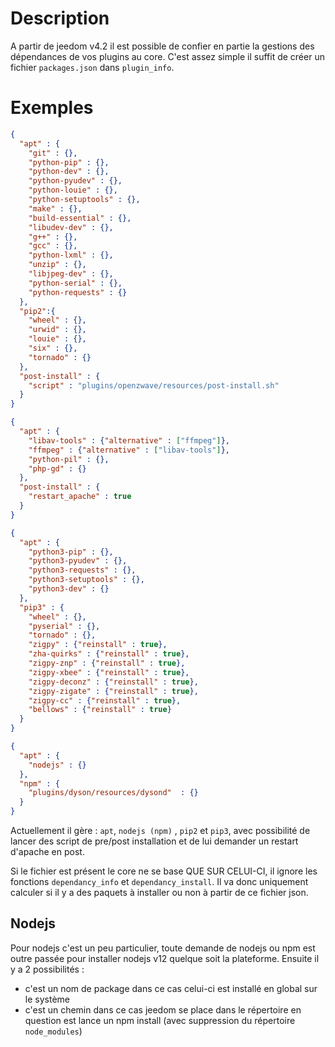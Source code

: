 # Description

A partir de jeedom v4.2 il est possible de confier en partie la gestions des dépendances de vos plugins au core. C'est assez simple il suffit de créer un fichier ``packages.json`` dans ``plugin_info``.

# Exemples

```json
{
  "apt" : {
    "git" : {},
    "python-pip" : {},
    "python-dev" : {},
    "python-pyudev" : {},
    "python-louie" : {},
    "python-setuptools" : {},
    "make" : {},
    "build-essential" : {},
    "libudev-dev" : {},
    "g++" : {},
    "gcc" : {},
    "python-lxml" : {},
    "unzip" : {},
    "libjpeg-dev" : {},
    "python-serial" : {},
    "python-requests" : {}
  },
  "pip2":{
    "wheel" : {},
    "urwid" : {},
    "louie" : {},
    "six" : {},
    "tornado" : {}
  },
  "post-install" : {
    "script" : "plugins/openzwave/resources/post-install.sh"
  }
}
```

```json
{
  "apt" : {
    "libav-tools" : {"alternative" : ["ffmpeg"]},
    "ffmpeg" : {"alternative" : ["libav-tools"]},
    "python-pil" : {},
    "php-gd" : {}
  },
  "post-install" : {
    "restart_apache" : true
  }
}
```

```json
{
  "apt" : {
    "python3-pip" : {},
    "python3-pyudev" : {},
    "python3-requests" : {},
    "python3-setuptools" : {},
    "python3-dev" : {}
  },
  "pip3" : {
    "wheel" : {},
    "pyserial" : {},
    "tornado" : {},
    "zigpy" : {"reinstall" : true},
    "zha-quirks" : {"reinstall" : true},
    "zigpy-znp" : {"reinstall" : true},
    "zigpy-xbee" : {"reinstall" : true},
    "zigpy-deconz" : {"reinstall" : true},
    "zigpy-zigate" : {"reinstall" : true},
    "zigpy-cc" : {"reinstall" : true},
    "bellows" : {"reinstall" : true}
  }
}
```

```json
{
  "apt" : {
    "nodejs" : {}
  },
  "npm" : {
    "plugins/dyson/resources/dysond"  : {}
  }
}
```

Actuellement il gère : ``apt``, ``nodejs (npm)`` , ``pip2`` et ``pip3``, avec possibilité de lancer des script de pre/post installation et de lui demander un restart d'apache en post.

Si le fichier est présent le core ne se base QUE SUR CELUI-CI, il ignore les fonctions `dependancy_info` et `dependancy_install`. Il va donc uniquement calculer si il y a des paquets à installer ou non à partir de ce fichier json.

## Nodejs

Pour nodejs c'est un peu particulier, toute demande de nodejs ou npm est outre passée pour installer nodejs v12 quelque soit la plateforme. Ensuite il y a 2 possibilités :

- c'est un nom de package dans ce cas celui-ci est installé en global sur le système
- c'est un chemin dans ce cas jeedom se place dans le répertoire en question est lance un npm install (avec suppression du répertoire ``node_modules``)
